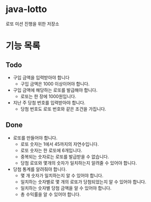 # java-lotto
로또 미션 진행을 위한 저장소

# 기능 목록
## Todo
   * 구입 금액을 입력받아야 합니다
     - 구입 금액은 1000 이상이어야 합니다.
   * 구입 금액에 해당하는 로또를 발급해야 합니다.
     - 로또는 한 장에 1000원입니다.
   * 지난 주 당첨 번호를 입력받아야 합니다.
     - 당첨 번호도 로또 번호와 같은 조건을 가집니다.

## Done
   * 로또를 만들어야 합니다.
     - 로또 숫자는 1에서 45까지의 자연수입니다.
     - 로또 숫자는 한 로또에 6개입니다.
     - 중복되는 숫자로는 로또를 발급받을 수 없습니다.
     - 당첨 로또와 몇개의 숫자가 일치하는지 알려줄 수 있어야 합니다.
   * 당첨 통계를 알려줘야 합니다.
     - 몇 개 숫자가 일치하는지 알 수 있어야 합니다.
     - 일치하는 숫자별로 몇 개의 로또가 당첨되었는지 알 수 있어야 합니다.
     - 일치하는 숫자별 당첨 금액을 알 수 있어야 합니다.
     - 총 수익률을 알 수 있어야 합니다.
